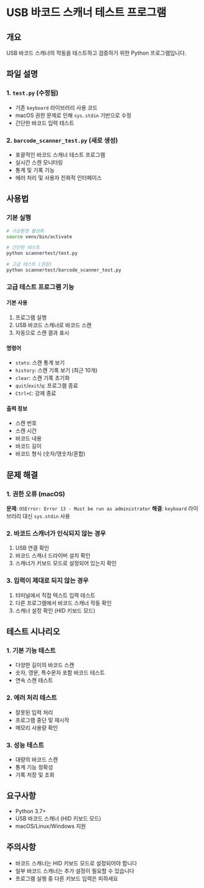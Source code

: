 # USB 바코드 스캐너 테스트 프로그램

## 개요
USB 바코드 스캐너의 작동을 테스트하고 검증하기 위한 Python 프로그램입니다.

## 파일 설명

### 1. `test.py` (수정됨)
- 기존 `keyboard` 라이브러리 사용 코드
- macOS 권한 문제로 인해 `sys.stdin` 기반으로 수정
- 간단한 바코드 입력 테스트

### 2. `barcode_scanner_test.py` (새로 생성)
- 포괄적인 바코드 스캐너 테스트 프로그램
- 실시간 스캔 모니터링
- 통계 및 기록 기능
- 에러 처리 및 사용자 친화적 인터페이스

## 사용법

### 기본 실행
```bash
# 가상환경 활성화
source venv/bin/activate

# 간단한 테스트
python scannertest/test.py

# 고급 테스트 (권장)
python scannertest/barcode_scanner_test.py
```

### 고급 테스트 프로그램 기능

#### 기본 사용
1. 프로그램 실행
2. USB 바코드 스캐너로 바코드 스캔
3. 자동으로 스캔 결과 표시

#### 명령어
- `stats`: 스캔 통계 보기
- `history`: 스캔 기록 보기 (최근 10개)
- `clear`: 스캔 기록 초기화
- `quit`/`exit`/`q`: 프로그램 종료
- `Ctrl+C`: 강제 종료

#### 출력 정보
- 스캔 번호
- 스캔 시간
- 바코드 내용
- 바코드 길이
- 바코드 형식 (숫자/영숫자/혼합)

## 문제 해결

### 1. 권한 오류 (macOS)
**문제**: `OSError: Error 13 - Must be run as administrator`
**해결**: `keyboard` 라이브러리 대신 `sys.stdin` 사용

### 2. 바코드 스캐너가 인식되지 않는 경우
1. USB 연결 확인
2. 바코드 스캐너 드라이버 설치 확인
3. 스캐너가 키보드 모드로 설정되어 있는지 확인

### 3. 입력이 제대로 되지 않는 경우
1. 터미널에서 직접 텍스트 입력 테스트
2. 다른 프로그램에서 바코드 스캐너 작동 확인
3. 스캐너 설정 확인 (HID 키보드 모드)

## 테스트 시나리오

### 1. 기본 기능 테스트
- 다양한 길이의 바코드 스캔
- 숫자, 영문, 특수문자 포함 바코드 테스트
- 연속 스캔 테스트

### 2. 에러 처리 테스트
- 잘못된 입력 처리
- 프로그램 중단 및 재시작
- 메모리 사용량 확인

### 3. 성능 테스트
- 대량의 바코드 스캔
- 통계 기능 정확성
- 기록 저장 및 조회

## 요구사항
- Python 3.7+
- USB 바코드 스캐너 (HID 키보드 모드)
- macOS/Linux/Windows 지원

## 주의사항
- 바코드 스캐너는 HID 키보드 모드로 설정되어야 합니다
- 일부 바코드 스캐너는 추가 설정이 필요할 수 있습니다
- 프로그램 실행 중 다른 키보드 입력은 피하세요
